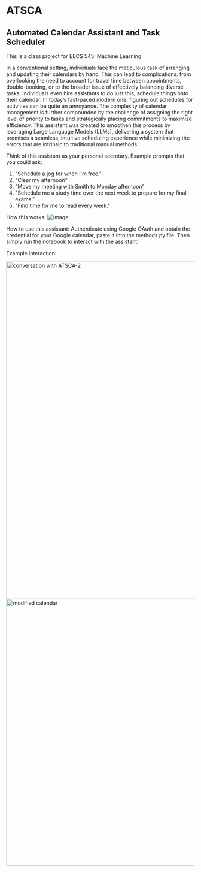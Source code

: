 # ATSCA
## Automated Calendar Assistant and Task Scheduler
This is a class project for EECS 545: Machine Learning

In a conventional setting, individuals face the meticulous task of arranging and updating
their calendars by hand. This can lead to complications: from overlooking the need to account
for travel time between appointments, double-booking, or to the broader issue of effectively
balancing diverse tasks. Individuals even hire assistants to do just this, schedule things onto
their calendar. In today’s fast-paced modern one, figuring out schedules for activities can be
quite an annoyance. The complexity of calendar management is further compounded by the
challenge of assigning the right level of priority to tasks and strategically placing commitments
to maximize efficiency. This assistant was created to smoothen this process by leveraging Large Language
Models (LLMs), delivering a system that promises a seamless, intuitive scheduling experience
while minimizing the errors that are intrinsic to traditional manual methods.

Think of this assistant as your personal secretary. Example prompts that you could ask:
1. "Schedule a jog for when I'm free."
2. "Clear my afternoon"
3. "Move my meeting with Smith to Monday afternoon"
4. "Schedule me a study time over the next week to prepare for my final exams."
5. "Find time for me to read every week."

How this works:
![image](https://github.com/user-attachments/assets/0582716d-2cef-4189-8153-38d1a9093cbe)

How to use this assistant:
Authenticate using Google OAuth and obtain the credential for your Google calendar, paste it into the methods.py file. Then simply run the notebook to interact with the assistant!


Example interaction:

<img width="902" alt="conversation with ATSCA-2" src="https://github.com/user-attachments/assets/8c8d5e33-feaf-4632-9a70-f52c30021c8d">
<img width="713" alt="modified calendar " src="https://github.com/user-attachments/assets/6385fcb1-6978-4ea3-b8b7-807ae20f0118">






